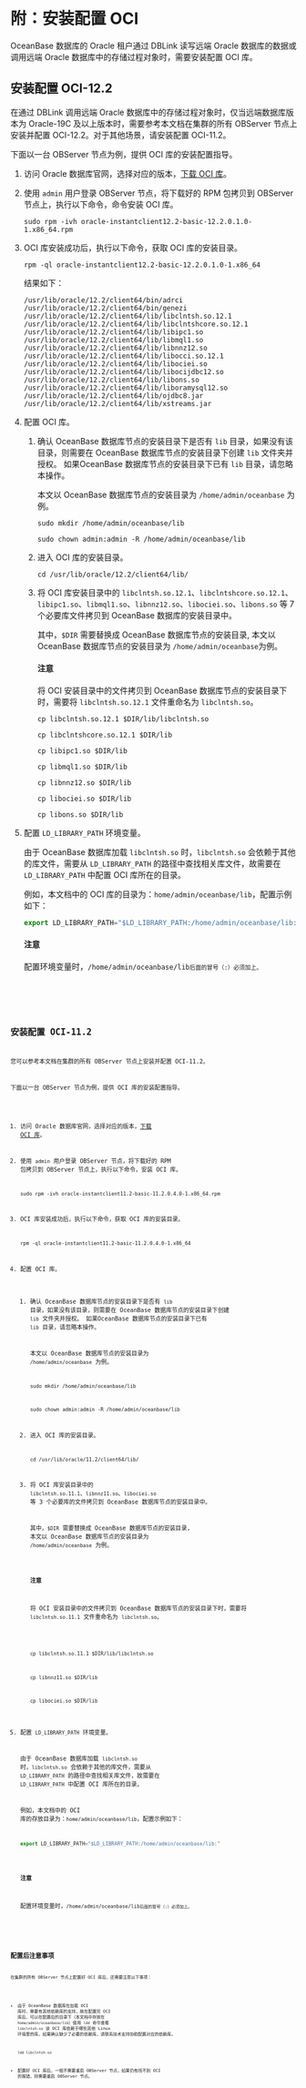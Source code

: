 # 附：安装配置 OCI

OceanBase 数据库的 Oracle 租户通过 DBLink 读写远端 Oracle 数据库的数据或调用远端 Oracle 数据库中的存储过程对象时，需要安装配置 OCI 库。

## 安装配置 OCI-12.2

在通过 DBLink 调用远端 Oracle 数据库中的存储过程对象时，仅当远端数据库版本为 Oracle-19C 及以上版本时，需要参考本文档在集群的所有 OBServer 节点上安装并配置 OCI-12.2。对于其他场景，请安装配置 OCI-11.2。

下面以一台 OBServer 节点为例，提供 OCI 库的安装配置指导。

1. 访问 Oracle 数据库官网，选择对应的版本，[下载 OCI 库](https://www.oracle.com/database/technologies/instant-client/linux-x86-64-downloads.html#license-lightbox)。

2. 使用 `admin` 用户登录 OBServer 节点，将下载好的 RPM 包拷贝到 OBServer 节点上，执行以下命令，命令安装 OCI 库。

   ```shell
   sudo rpm -ivh oracle-instantclient12.2-basic-12.2.0.1.0-1.x86_64.rpm
   ```

3. OCI 库安装成功后，执行以下命令，获取 OCI 库的安装目录。

   ```shell
   rpm -ql oracle-instantclient12.2-basic-12.2.0.1.0-1.x86_64
   ```

   结果如下：

   ```shell
   /usr/lib/oracle/12.2/client64/bin/adrci
   /usr/lib/oracle/12.2/client64/bin/genezi
   /usr/lib/oracle/12.2/client64/lib/libclntsh.so.12.1
   /usr/lib/oracle/12.2/client64/lib/libclntshcore.so.12.1
   /usr/lib/oracle/12.2/client64/lib/libipc1.so
   /usr/lib/oracle/12.2/client64/lib/libmql1.so
   /usr/lib/oracle/12.2/client64/lib/libnnz12.so
   /usr/lib/oracle/12.2/client64/lib/libocci.so.12.1
   /usr/lib/oracle/12.2/client64/lib/libociei.so
   /usr/lib/oracle/12.2/client64/lib/libocijdbc12.so
   /usr/lib/oracle/12.2/client64/lib/libons.so
   /usr/lib/oracle/12.2/client64/lib/liboramysql12.so
   /usr/lib/oracle/12.2/client64/lib/ojdbc8.jar
   /usr/lib/oracle/12.2/client64/lib/xstreams.jar
   ```

4. 配置 OCI 库。

   1. 确认 OceanBase 数据库节点的安装目录下是否有 `lib` 目录，如果没有该目录，则需要在 OceanBase 数据库节点的安装目录下创建 `lib` 文件夹并授权。 如果OceanBase 数据库节点的安装目录下已有 `lib` 目录，请忽略本操作。

      本文以 OceanBase 数据库节点的安装目录为 `/home/admin/oceanbase` 为例。

      ```shell
      sudo mkdir /home/admin/oceanbase/lib 
      ```

      ```shell
      sudo chown admin:admin -R /home/admin/oceanbase/lib
      ```

   2. 进入 OCI 库的安装目录。

      ```shell
      cd /usr/lib/oracle/12.2/client64/lib/
      ```

   3. 将 OCI 库安装目录中的 `libclntsh.so.12.1`、`libclntshcore.so.12.1`、 `libipc1.so`、`libmql1.so`、`libnnz12.so`、`libociei.so`、`libons.so` 等 7 个必要库文件拷贝到 OceanBase 数据库的安装目录中。

      其中，`$DIR` 需要替换成 OceanBase 数据库节点的安装目录, 本文以 OceanBase 数据库节点的安装目录为 `/home/admin/oceanbase`为例。

      <main id="notice" type='notice'>
      <h4>注意</h4>
      <p>将 OCI 安装目录中的文件拷贝到 OceanBase 数据库节点的安装目录下时，需要将 <code>libclntsh.so.12.1</code> 文件重命名为 <code>libclntsh.so</code>。</p>
      </main>

      ```shell
      cp libclntsh.so.12.1 $DIR/lib/libclntsh.so
      ```

      ```shell
      cp libclntshcore.so.12.1 $DIR/lib
      ```

      ```shell
      cp libipc1.so $DIR/lib
      ```

      ```shell
      cp libmql1.so $DIR/lib
      ```

      ```shell
      cp libnnz12.so $DIR/lib
      ```

      ```shell
      cp libociei.so $DIR/lib
      ```

      ```shell
      cp libons.so $DIR/lib
      ```

5. 配置 `LD_LIBRARY_PATH` 环境变量。

   由于 OceanBase 数据库加载 `libclntsh.so` 时，`libclntsh.so` 会依赖于其他的库文件，需要从 `LD_LIBRARY_PATH` 的路径中查找相关库文件，故需要在 `LD_LIBRARY_PATH` 中配置 OCI 库所在的目录。

   例如，本文档中的 OCI 库的目录为：`home/admin/oceanbase/lib`，配置示例如下：

   ```javascript
   export LD_LIBRARY_PATH="$LD_LIBRARY_PATH:/home/admin/oceanbase/lib:"
   ```

   <main id="notice" type='notice'>
   <h4>注意</h4>
   <p>配置环境变量时，<code>/home/admin/oceanbase/lib<code>后面的冒号（:）必须加上。</p>
   </main>

## 安装配置 OCI-11.2

您可以参考本文档在集群的所有 OBServer 节点上安装并配置 OCI-11.2。

下面以一台 OBServer 节点为例，提供 OCI 库的安装配置指导。

1. 访问 Oracle 数据库官网，选择对应的版本，[下载 OCI 库](https://www.oracle.com/database/technologies/instant-client/linux-x86-64-downloads.html#license-lightbox)。

2. 使用 `admin` 用户登录 OBServer 节点，将下载好的 RPM 包拷贝到 OBServer 节点上，执行以下命令，安装 OCI 库。

   ```shell
   sudo rpm -ivh oracle-instantclient11.2-basic-11.2.0.4.0-1.x86_64.rpm
   ```

3. OCI 库安装成功后，执行以下命令，获取 OCI 库的安装目录。

   ```shell
   rpm -ql oracle-instantclient11.2-basic-11.2.0.4.0-1.x86_64
   ```

4. 配置 OCI 库。

   1. 确认 OceanBase 数据库节点的安装目录下是否有 `lib` 目录，如果没有该目录，则需要在 OceanBase 数据库节点的安装目录下创建 `lib` 文件夹并授权。 如果OceanBase 数据库节点的安装目录下已有 `lib` 目录，请忽略本操作。

      本文以 OceanBase 数据库节点的安装目录为 `/home/admin/oceanbase` 为例。

      ```shell
      sudo mkdir /home/admin/oceanbase/lib 
      ```

      ```shell
      sudo chown admin:admin -R /home/admin/oceanbase/lib
      ```

   2. 进入 OCI 库的安装目录。

      ```shell
      cd /usr/lib/oracle/11.2/client64/lib/
      ```

   3. 将 OCI 库安装目录中的 `libclntsh.so.11.1`、`libnnz11.so`、`libociei.so` 等 3 个必要库的文件拷贝到 OceanBase 数据库节点的安装目录中。

      其中，`$DIR` 需要替换成 OceanBase 数据库节点的安装目录, 本文以 OceanBase 数据库节点的安装目录为 `/home/admin/oceanbase` 为例。

      <main id="notice" type='notice'>
      <h4>注意</h4>
      <p>将 OCI 安装目录中的文件拷贝到 OceanBase 数据库节点的安装目录下时，需要将 <code>libclntsh.so.11.1</code> 文件重命名为 <code>libclntsh.so</code>。</p>
      </main>

      ```shell
      cp libclntsh.so.11.1 $DIR/lib/libclntsh.so
      ```

      ```shell
      cp libnnz11.so $DIR/lib
      ```

      ```shell
      cp libociei.so $DIR/lib
      ```

5. 配置 `LD_LIBRARY_PATH` 环境变量。

   由于 OceanBase 数据库加载 `libclntsh.so` 时，`libclntsh.so` 会依赖于其他的库文件，需要从 `LD_LIBRARY_PATH` 的路径中查找相关库文件，故需要在 `LD_LIBRARY_PATH` 中配置 OCI 库所在的目录。

   例如，本文档中的 OCI 库的存放目录为：`home/admin/oceanbase/lib`，配置示例如下：

   ```javascript
   export LD_LIBRARY_PATH="$LD_LIBRARY_PATH:/home/admin/oceanbase/lib:"
   ```

   <main id="notice" type='notice'>
   <h4>注意</h4>
   <p>配置环境变量时，<code>/home/admin/oceanbase/lib<code>后面的冒号（:）必须加上。</p>
   </main>

## 配置后注意事项

在集群的所有 OBServer 节点上配置好 OCI 库后，还需要注意以下事项：

* 由于 OceanBase 数据库在加载 OCI 库时，需要有其他依赖库的支持，故在配置完 OCI 库后，可以在配置后的目录下（本文档中存放在 `home/admin/oceanbase/lib`）使用 `ldd` 命令查看 `libclntsh.so` 该 OCI 库依赖于哪些其他 Linux 环境里的库。如果确认缺少了必要的依赖库，请联系技术支持协助配置对应的依赖库。

  ```shell
  ldd libclntsh.so
  ```

* 配置好 OCI 库后，一般不需要重启 OBServer 节点，如果仍有找不到 OCI 的报错，则需要重启 OBServer 节点。
